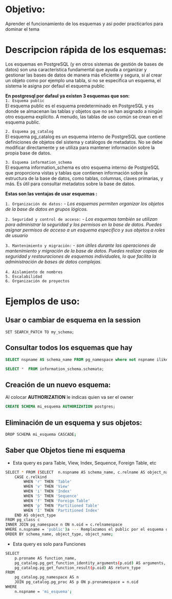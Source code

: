 # Objetivo:
Aprender el funcionamiento de los esquemas y asi poder practicarlos para dominar el tema

# Descripcion rápida de los esquemas:
Los esquemas en PostgreSQL (y en otros sistemas de gestión de bases de datos) son una característica fundamental que ayuda a organizar y gestionar las bases de datos de manera más eficiente y segura,  si al crear un objeto como por ejemplo una tabla, si no se especifica un esquema, el sistema le asigna por defaul el esquema public

**En postgresql por dafaul ya existen 3 esquemas que son:**<br> 
`1. Esquema public`<br>
El esquema public es el esquema predeterminado en PostgreSQL y es donde se almacenan las tablas y objetos que no se han asignado a ningún otro esquema explícito. A menudo, las tablas de uso común se crean en el esquema public.<br>

`2. Esquema pg_catalog`<br>
El esquema pg_catalog es un esquema interno de PostgreSQL que contiene definiciones de objetos del sistema y catálogos de metadatos. No se debe modificar directamente y se utiliza para mantener información sobre la propia base de datos.

`3. Esquema information_schema`<br>
El esquema information_schema es otro esquema interno de PostgreSQL que proporciona vistas y tablas que contienen información sobre la estructura de la base de datos, como tablas, columnas, claves primarias, y más. Es útil para consultar metadatos sobre la base de datos.


**Estas son las ventajas de usar esquemas :**


`1. Organización de datos:` 
	- *Los esquemas permiten organizar los objetos de la base de datos en grupos lógicos.*

  `2. Seguridad y control de acceso:`
	- *Los esquemas también se utilizan para administrar la seguridad y los permisos en la base de datos. Puedes asignar permisos de acceso a un esquema específico y sus objetos a roles de usuario*

 `3. Mantenimiento y migración:`
	- *son útiles durante las operaciones de mantenimiento y migración de la base de datos. Puedes realizar copias de seguridad y restauraciones de esquemas individuales, lo que facilita la administración de bases de datos complejas.*<br><br>
`4. Aislamiento de nombres`<br>
`5. Escalabilidad`<br>
`6. Organización de proyectos` 

# Ejemplos de uso:

## Usar o cambiar de  esquema en la session 
```
SET SEARCH_PATCH TO my_schema;
```

## Consultar todos los esquemas que hay 
```sql
SELECT nspname AS schema_name FROM pg_namespace where not nspname ilike '%pg_t%'  ORDER BY schema_name;

SELECT *  FROM information_schema.schemata;
```

## Creación de un nuevo esquema: 
Al colocar **AUTHORIZATION** le indicas quien va ser el owner 
```sql
CREATE SCHEMA mi_esquema AUTHORIZATION postgres;
```

## Eliminación de un esquema y sus objetos:
```sh
DROP SCHEMA mi_esquema CASCADE;
```

## Saber que Objetos tiene mi esquema
- Esta query es para Table, View, Index, Sequence, Foreign Table, etc
```sh
SELECT * FROM (SELECT  n.nspname AS schema_name, c.relname AS object_name,
    CASE c.relkind
        WHEN 'r' THEN 'Table'
        WHEN 'v' THEN 'View'
        WHEN 'i' THEN 'Index'
        WHEN 'S' THEN 'Sequence'
        WHEN 'f' THEN 'Foreign Table'
        WHEN 'p' THEN 'Partitioned Table'
        WHEN 'I' THEN 'Partitioned Index'
    END AS object_type
FROM pg_class c
INNER JOIN pg_namespace n ON n.oid = c.relnamespace
WHERE n.nspname = 'public')a --- Remplazamos el public por el esquema que queremos buscar
ORDER BY schema_name, object_type, object_name;
```

- Esta query es solo para Funciones 
```sh
SELECT 
    p.proname AS function_name,
    pg_catalog.pg_get_function_identity_arguments(p.oid) AS arguments,
    pg_catalog.pg_get_function_result(p.oid) AS return_type
FROM 
    pg_catalog.pg_namespace AS n
    JOIN pg_catalog.pg_proc AS p ON p.pronamespace = n.oid
WHERE 
    n.nspname = 'mi_esquema';
```
	
